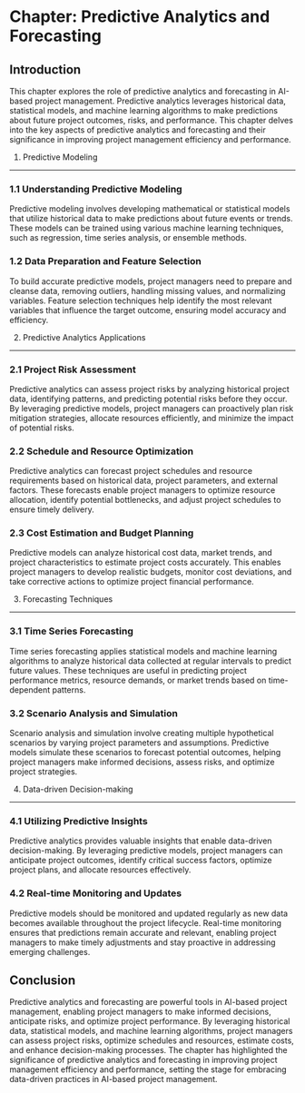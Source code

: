 Chapter: Predictive Analytics and Forecasting
=============================================

Introduction
------------

This chapter explores the role of predictive analytics and forecasting in AI-based project management. Predictive analytics leverages historical data, statistical models, and machine learning algorithms to make predictions about future project outcomes, risks, and performance. This chapter delves into the key aspects of predictive analytics and forecasting and their significance in improving project management efficiency and performance.

1. Predictive Modeling
----------------------

### 1.1 Understanding Predictive Modeling

Predictive modeling involves developing mathematical or statistical models that utilize historical data to make predictions about future events or trends. These models can be trained using various machine learning techniques, such as regression, time series analysis, or ensemble methods.

### 1.2 Data Preparation and Feature Selection

To build accurate predictive models, project managers need to prepare and cleanse data, removing outliers, handling missing values, and normalizing variables. Feature selection techniques help identify the most relevant variables that influence the target outcome, ensuring model accuracy and efficiency.

2. Predictive Analytics Applications
------------------------------------

### 2.1 Project Risk Assessment

Predictive analytics can assess project risks by analyzing historical project data, identifying patterns, and predicting potential risks before they occur. By leveraging predictive models, project managers can proactively plan risk mitigation strategies, allocate resources efficiently, and minimize the impact of potential risks.

### 2.2 Schedule and Resource Optimization

Predictive analytics can forecast project schedules and resource requirements based on historical data, project parameters, and external factors. These forecasts enable project managers to optimize resource allocation, identify potential bottlenecks, and adjust project schedules to ensure timely delivery.

### 2.3 Cost Estimation and Budget Planning

Predictive models can analyze historical cost data, market trends, and project characteristics to estimate project costs accurately. This enables project managers to develop realistic budgets, monitor cost deviations, and take corrective actions to optimize project financial performance.

3. Forecasting Techniques
-------------------------

### 3.1 Time Series Forecasting

Time series forecasting applies statistical models and machine learning algorithms to analyze historical data collected at regular intervals to predict future values. These techniques are useful in predicting project performance metrics, resource demands, or market trends based on time-dependent patterns.

### 3.2 Scenario Analysis and Simulation

Scenario analysis and simulation involve creating multiple hypothetical scenarios by varying project parameters and assumptions. Predictive models simulate these scenarios to forecast potential outcomes, helping project managers make informed decisions, assess risks, and optimize project strategies.

4. Data-driven Decision-making
------------------------------

### 4.1 Utilizing Predictive Insights

Predictive analytics provides valuable insights that enable data-driven decision-making. By leveraging predictive models, project managers can anticipate project outcomes, identify critical success factors, optimize project plans, and allocate resources effectively.

### 4.2 Real-time Monitoring and Updates

Predictive models should be monitored and updated regularly as new data becomes available throughout the project lifecycle. Real-time monitoring ensures that predictions remain accurate and relevant, enabling project managers to make timely adjustments and stay proactive in addressing emerging challenges.

Conclusion
----------

Predictive analytics and forecasting are powerful tools in AI-based project management, enabling project managers to make informed decisions, anticipate risks, and optimize project performance. By leveraging historical data, statistical models, and machine learning algorithms, project managers can assess project risks, optimize schedules and resources, estimate costs, and enhance decision-making processes. The chapter has highlighted the significance of predictive analytics and forecasting in improving project management efficiency and performance, setting the stage for embracing data-driven practices in AI-based project management.
